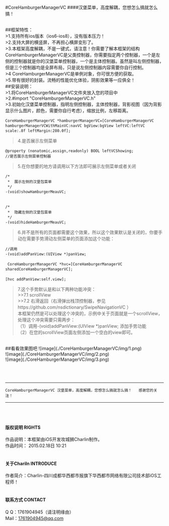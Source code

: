 #CoreHamburgerManagerVC
####汉堡菜单，高度解耦，您想怎么搞就怎么搞！


<br />
##框架特性：<br />
>1.支持所有ios版本（ios6-ios8），没有版本压力！<br />
>2.支持大屏的横竖屏，不再担心横屏变形了。<br />
>3.本框架高度解耦，不是一键式，请注意！你需要了解本框架的结构 CoreHamburgerManagerVC是父类控制器，你需要指定两个控制器，一个是左侧的控制器就是你的汉堡菜单控制器，一个是主体控制器。虽然是叫左侧控制器，但是三个控制器均是全屏布局，只是说左侧控制器内容需要你自行控制。<br />
>4 CoreHamburgerManagerVC是单例对象，你可很方便的获取。<br />
>5.带有很好的封装。流畅的性能优化体验，阴影效果等一应俱全！

<br />
##安装说明：<br />
>1.将CoreHamburgerManagerVC文件夹放入您的项目中<br />
>2.#import "CoreHamburgerManagerVC.h"<br />
>3.初始化汉堡菜单控制器，指明左侧控制器，主体控制器，背影视图（因为背影显示什么图片，颜色，需要你自行考虑），缩放比例，左移距离。

    CoreHamburgerManagerVC *hamburgerManagerVC=[CoreHamburgerManagerVC hamburgerManagerVCWithMainVC:navVC bgView:bgView leftVC:leftVC scale:.8f leftMargin:280.0f];
    
    
>4.是否展示左侧菜单

    @property (nonatomic,assign,readonly) BOOL leftVCShowing;                                //是否展示左侧菜单控制器

>5.在你想要的地方请调用以下方法即可展示左侧菜单或者关闭

    /*
     *  展示左侧的汉堡包菜单
     */
    -(void)showHamburgerMeauVC;


    /*
     *  隐藏左侧的汉堡包菜单
     */
    -(void)hideHamburgerMeauVC;

>6.并不是所有的页面都需要这个效果，所以这个效果默认是关闭的，你要手动在需要手势滑动左侧菜单的页面添加这个功能：

    //调用
    -(void)addPanView:(UIView *)panView;
    
     CoreHamburgerManagerVC *hvc=[CoreHamburgerManagerVC sharedCoreHamburgerManagerVC];
    
    [hvc addPanView:self.view];
    
>7.这个手势默认是和以下两种功能冲突：<br />
    >>7.1 scrollView<br />
    >>7.2 右滑返回（右滑弹出栈顶控制器，参见https://github.com/nsdictionary/SwipeNavigationVC ）<br />
  本框架仍然是可以处理这个冲突的，示例中关于页面就是一个scrollView，处理这个冲突需要只需两步：<br />
    （1）调用-(void)addPanView:(UIView *)panView; 添加手势功能<br />
    （2）在您的scrollView页面左侧添加一个空白的view即可。
   
  
<br />
##看看效果图吧
![image](./CoreHamburgerManagerVC/img/1.png)<br />
![image](./CoreHamburgerManagerVC/img/2.png)<br />
![image](./CoreHamburgerManagerVC/img/3.png)<br />
<br /><br />

<br />

-----
    CoreHamburgerManagerVC 汉堡菜单，高度解耦，您想怎么搞就怎么搞！   感谢您的关注！ 
-----



<br /><br />

#### 版权说明 RIGHTS <br />
作品说明：本框架由iOS开发攻城狮Charlin制作。<br />
作品时间： 2015.02.18日 10:21<br /><br />

#### 关于Chariln INTRODUCE <br />
作者简介：Charlin-四川成都华西都市报旗下华西都市网络有限公司技术部iOS工程师！<br /><br />


#### 联系方式 CONTACT <br />
Q    Q：1761904945（请注明缘由）<br />
Mail：1761904945@qq.com<br />


